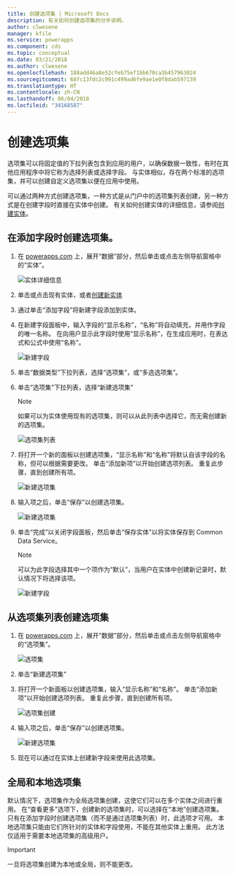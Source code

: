 ```yaml
---
title: 创建选项集 | Microsoft Docs
description: 有关如何创建选项集的分步说明。
author: clwesene
manager: kfile
ms.service: powerapps
ms.component: cds
ms.topic: conceptual
ms.date: 03/21/2018
ms.author: clwesene
ms.openlocfilehash: 188add46a8e52cfeb75ef1bb670ca3b457963024
ms.sourcegitcommit: 68fc13fdc2c991c499ad6fe9ae1e0f8dab597139
ms.translationtype: HT
ms.contentlocale: zh-CN
ms.lasthandoff: 06/04/2018
ms.locfileid: "34168587"
---
```

# <a name="create-an-option-set"></a>创建选项集

选项集可以将固定值的下拉列表包含到应用的用户，以确保数据一致性，有时在其他应用程序中将它称为选择列表或选择字段。 与实体相似，存在两个标准的选项集，并可以创建自定义选项集以便在应用中使用。

可以通过两种方式创建选项集，一种方式是从门户中的选项集列表创建，另一种方式是在创建字段时直接在实体中创建。 有关如何创建实体的详细信息，请参阅[创建实体](data-platform-create-entity.md)。

## <a name="creating-an-option-set-while-adding-a-field"></a>在添加字段时创建选项集。

1. 在 [powerapps.com](https://web.powerapps.com) 上，展开“数据”部分，然后单击或点击左侧导航窗格中的“实体”。

    ![实体详细信息](./media/data-platform-cds-create-entity/entitylist.png "实体列表")

2. 单击或点击现有实体，或者[创建新实体](data-platform-create-entity.md)

3. 通过单击“添加字段”将新建字段添加到实体。

4. 在新建字段面板中，输入字段的“显示名称”，“名称”将自动填充，并用作字段的唯一名称。 在向用户显示此字段时使用“显示名称”，在生成应用时，在表达式和公式中使用“名称”。

    ![新建字段](./media/data-platform-cds-create-entity/newfieldpanel.png "新建字段面板")

5. 单击“数据类型”下拉列表，选择“选项集”，或“多选选项集”。

6. 单击“选项集”下拉列表，选择“新建选项集”

    > [!NOTE]
    > 如果可以为实体使用现有的选项集，则可以从此列表中选择它，而无需创建新的选项集。

    ![选项集列表](./media/data-platform-cds-newoptionset/fieldpanel-1.png "选项集列表")

7. 将打开一个新的面板以创建选项集，“显示名称”和“名称”将默认自该字段的名称，但可以根据需要更改。 单击“添加新项”以开始创建选项列表。 重复此步骤，直到创建所有项。

    ![新建选项集](./media/data-platform-cds-newoptionset/field-optionsetpanel.png "新建选项集")

8. 输入项之后，单击“保存”以创建选项集。

    ![新建选项集](./media/data-platform-cds-newoptionset/field-optionsetpanel-values.png "新建选项集")

9. 单击“完成”以关闭字段面板，然后单击“保存实体”以将实体保存到 Common Data Service。

    > [!NOTE]
    > 可以为此字段选择其中一个项作为“默认”，当用户在实体中创建新记录时，默认情况下将选择该项。

    ![新建字段](./media/data-platform-cds-newoptionset/fieldpanel-2.png "新建字段面板")

## <a name="creating-an-option-set-from-the-option-set-list"></a>从选项集列表创建选项集

1. 在 [powerapps.com](https://web.powerapps.com) 上，展开“数据”部分，然后单击或点击左侧导航窗格中的“选项集”。

    ![选项集](./media/data-platform-cds-newoptionset/optionsetlist.png "选项集列表")

2. 单击“新建选项集”

3. 将打开一个新面板以创建选项集，输入“显示名称”和“名称”。 单击“添加新项”以开始创建选项列表。 重复此步骤，直到创建所有项。

    ![选项集创建](./media/data-platform-cds-newoptionset/optionset-create.png "选项集创建")

4. 输入项之后，单击“保存”以创建选项集。

    ![新建选项集](./media/data-platform-cds-newoptionset/optionset-create-values.png "新建选项集")

5. 现在可以通过在实体上创建新字段来使用此选项集。

## <a name="global-and-local-option-sets"></a>全局和本地选项集

默认情况下，选项集作为全局选项集创建，这使它们可以在多个实体之间进行重用。 在“查看更多”选项下，创建新的选项集时，可以选择在“本地”创建选项集。 只有在添加字段时创建选项集（而不是通过选项集列表）时，此选项才可用。 本地选项集只能由它们所针对的实体和字段使用，不能在其他实体上重用。 此方法仅适用于需要本地选项集的高级用户。

> [!IMPORTANT]
> 一旦将选项集创建为本地或全局，则不能更改。